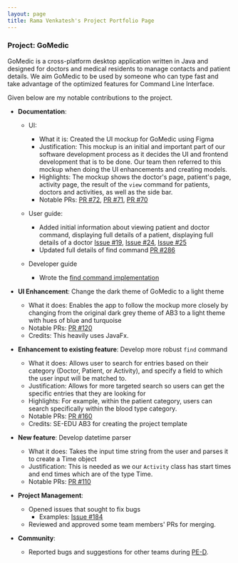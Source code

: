 ```yaml
---
layout: page
title: Rama Venkatesh's Project Portfolio Page
---
```

### Project: GoMedic

GoMedic is a cross-platform desktop application written in Java and designed for doctors and medical residents to manage contacts and patient details.
We aim GoMedic to be used by someone who can type fast and take advantage of the optimized features for
Command Line Interface.

Given below are my notable contributions to the project.
* **Documentation**:
    * UI:
        * What it is: Created the UI mockup for GoMedic using Figma
        * Justification: This mockup is an initial and important part of our software development
          process as it decides the UI and frontend development that is to be done. Our team then 
          referred to this mockup when doing the UI enhancements and creating models. 
        * Highlights: The mockup shows the doctor's
          page, patient's page, activity page, the result of the ```view``` command for
          patients, doctors and activities, as well as the side bar.
        * Notable PRs: [PR #72](https://github.com/AY2122S1-CS2103T-T15-1/tp/pull/72),
          [PR #71](https://github.com/AY2122S1-CS2103T-T15-1/tp/pull/71),
          [PR #70](https://github.com/AY2122S1-CS2103T-T15-1/tp/pull/70)
      
    * User guide:
      * Added initial information about viewing patient and doctor command, displaying
      full details of a patient, displaying full details of a doctor 
        [Issue #19](https://github.com/AY2122S1-CS2103T-T15-1/tp/issues/19),
        [Issue #24](https://github.com/AY2122S1-CS2103T-T15-1/tp/issues/24),
        [Issue #25](https://github.com/AY2122S1-CS2103T-T15-1/tp/issues/25)
      * Updated full details of find command 
        [PR #286](https://github.com/AY2122S1-CS2103T-T15-1/tp/pull/286)
        
    * Developer guide
      * Wrote the [find command implementation](https://github.com/AY2122S1-CS2103T-T15-1/tp/pull/286)


* **UI Enhancement**: Change the dark theme of GoMedic to a light theme
    * What it does: Enables the app to follow the mockup more closely by changing from the 
      original dark grey theme of AB3 to a light theme with hues of blue and turquoise
    * Notable PRs: [PR #120](https://github.com/AY2122S1-CS2103T-T15-1/tp/pull/120)
    * Credits: This heavily uses JavaFx. 
    
* **Enhancement to existing feature**: Develop more robust ```find``` command
  * What it does: Allows user to search for entries based on their category (Doctor, Patient, or Activity),
    and specify a field to which the user input will be matched to. 
  * Justification: Allows for more targeted search so users can get the specific entries
    that they are looking for
  * Highlights: For example, within the patient category, users can search specifically
    within the blood type category. 
  * Notable PRs: [PR #160](https://github.com/AY2122S1-CS2103T-T15-1/tp/pull/160)
  * Credits: SE-EDU AB3 for creating the project template
    
* **New feature**: Develop datetime parser
    * What it does: Takes the input time string from the user and parses it
      to create a Time object
    * Justification: This is needed as we our ```Activity``` class has start times and end times
      which are of the type Time.  
    * Notable PRs: [PR #110](https://github.com/AY2122S1-CS2103T-T15-1/tp/pull/110)

* **Project Management**: 
  * Opened issues that sought to fix bugs
    * Examples: [Issue #184](https://github.com/AY2122S1-CS2103T-T15-1/tp/issues/184)
  * Reviewed and approved some team members' PRs for merging. 
    
* **Community**: 
   * Reported bugs and suggestions for other teams during [PE-D](https://github.com/ramaven/ped). 

